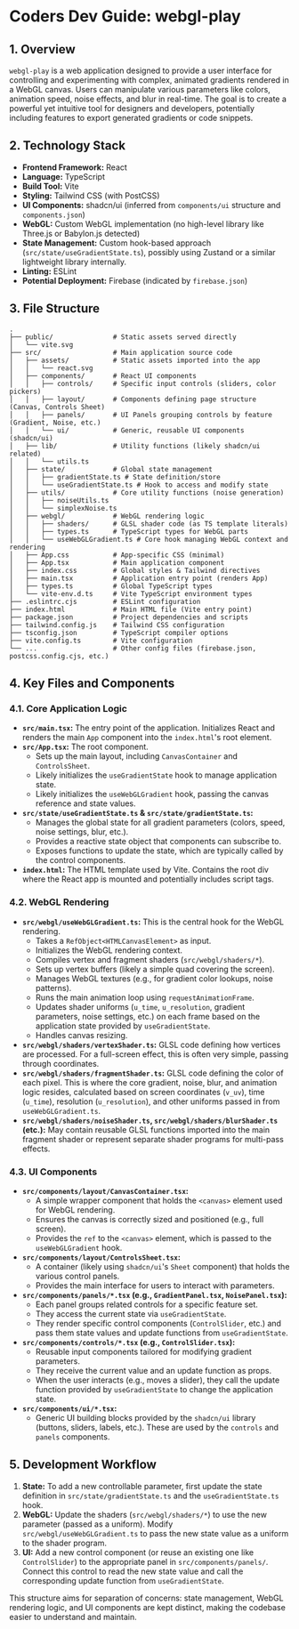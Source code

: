 # Coders Dev Guide: webgl-play

## 1. Overview

`webgl-play` is a web application designed to provide a user interface for controlling and experimenting with complex, animated gradients rendered in a WebGL canvas. Users can manipulate various parameters like colors, animation speed, noise effects, and blur in real-time. The goal is to create a powerful yet intuitive tool for designers and developers, potentially including features to export generated gradients or code snippets.

## 2. Technology Stack

*   **Frontend Framework:** React
*   **Language:** TypeScript
*   **Build Tool:** Vite
*   **Styling:** Tailwind CSS (with PostCSS)
*   **UI Components:** shadcn/ui (inferred from `components/ui` structure and `components.json`)
*   **WebGL:** Custom WebGL implementation (no high-level library like Three.js or Babylon.js detected)
*   **State Management:** Custom hook-based approach (`src/state/useGradientState.ts`), possibly using Zustand or a similar lightweight library internally.
*   **Linting:** ESLint
*   **Potential Deployment:** Firebase (indicated by `firebase.json`)

## 3. File Structure

```
.
├── public/               # Static assets served directly
│   └── vite.svg
├── src/                  # Main application source code
│   ├── assets/           # Static assets imported into the app
│   │   └── react.svg
│   ├── components/       # React UI components
│   │   ├── controls/     # Specific input controls (sliders, color pickers)
│   │   ├── layout/       # Components defining page structure (Canvas, Controls Sheet)
│   │   ├── panels/       # UI Panels grouping controls by feature (Gradient, Noise, etc.)
│   │   └── ui/           # Generic, reusable UI components (shadcn/ui)
│   ├── lib/              # Utility functions (likely shadcn/ui related)
│   │   └── utils.ts
│   ├── state/            # Global state management
│   │   ├── gradientState.ts # State definition/store
│   │   └── useGradientState.ts # Hook to access and modify state
│   ├── utils/            # Core utility functions (noise generation)
│   │   ├── noiseUtils.ts
│   │   └── simplexNoise.ts
│   ├── webgl/            # WebGL rendering logic
│   │   ├── shaders/      # GLSL shader code (as TS template literals)
│   │   ├── types.ts      # TypeScript types for WebGL parts
│   │   └── useWebGLGradient.ts # Core hook managing WebGL context and rendering
│   ├── App.css           # App-specific CSS (minimal)
│   ├── App.tsx           # Main application component
│   ├── index.css         # Global styles & Tailwind directives
│   ├── main.tsx          # Application entry point (renders App)
│   ├── types.ts          # Global TypeScript types
│   └── vite-env.d.ts     # Vite TypeScript environment types
├── .eslintrc.cjs         # ESLint configuration
├── index.html            # Main HTML file (Vite entry point)
├── package.json          # Project dependencies and scripts
├── tailwind.config.js    # Tailwind CSS configuration
├── tsconfig.json         # TypeScript compiler options
├── vite.config.ts        # Vite configuration
└── ...                   # Other config files (firebase.json, postcss.config.cjs, etc.)
```

## 4. Key Files and Components

### 4.1. Core Application Logic

*   **`src/main.tsx`:** The entry point of the application. Initializes React and renders the main `App` component into the `index.html`'s root element.
*   **`src/App.tsx`:** The root component.
    *   Sets up the main layout, including `CanvasContainer` and `ControlsSheet`.
    *   Likely initializes the `useGradientState` hook to manage application state.
    *   Likely initializes the `useWebGLGradient` hook, passing the canvas reference and state values.
*   **`src/state/useGradientState.ts` & `src/state/gradientState.ts`:**
    *   Manages the global state for all gradient parameters (colors, speed, noise settings, blur, etc.).
    *   Provides a reactive state object that components can subscribe to.
    *   Exposes functions to update the state, which are typically called by the control components.
*   **`index.html`:** The HTML template used by Vite. Contains the root div where the React app is mounted and potentially includes script tags.

### 4.2. WebGL Rendering

*   **`src/webgl/useWebGLGradient.ts`:** This is the central hook for the WebGL rendering.
    *   Takes a `RefObject<HTMLCanvasElement>` as input.
    *   Initializes the WebGL rendering context.
    *   Compiles vertex and fragment shaders (`src/webgl/shaders/*`).
    *   Sets up vertex buffers (likely a simple quad covering the screen).
    *   Manages WebGL textures (e.g., for gradient color lookups, noise patterns).
    *   Runs the main animation loop using `requestAnimationFrame`.
    *   Updates shader uniforms (`u_time`, `u_resolution`, gradient parameters, noise settings, etc.) on each frame based on the application state provided by `useGradientState`.
    *   Handles canvas resizing.
*   **`src/webgl/shaders/vertexShader.ts`:** GLSL code defining how vertices are processed. For a full-screen effect, this is often very simple, passing through coordinates.
*   **`src/webgl/shaders/fragmentShader.ts`:** GLSL code defining the color of each pixel. This is where the core gradient, noise, blur, and animation logic resides, calculated based on screen coordinates (`v_uv`), time (`u_time`), resolution (`u_resolution`), and other uniforms passed in from `useWebGLGradient.ts`.
*   **`src/webgl/shaders/noiseShader.ts`, `src/webgl/shaders/blurShader.ts` (etc.):** May contain reusable GLSL functions imported into the main fragment shader or represent separate shader programs for multi-pass effects.

### 4.3. UI Components

*   **`src/components/layout/CanvasContainer.tsx`:**
    *   A simple wrapper component that holds the `<canvas>` element used for WebGL rendering.
    *   Ensures the canvas is correctly sized and positioned (e.g., full screen).
    *   Provides the `ref` to the `<canvas>` element, which is passed to the `useWebGLGradient` hook.
*   **`src/components/layout/ControlsSheet.tsx`:**
    *   A container (likely using `shadcn/ui`'s `Sheet` component) that holds the various control panels.
    *   Provides the main interface for users to interact with parameters.
*   **`src/components/panels/*.tsx` (e.g., `GradientPanel.tsx`, `NoisePanel.tsx`):**
    *   Each panel groups related controls for a specific feature set.
    *   They access the current state via `useGradientState`.
    *   They render specific control components (`ControlSlider`, etc.) and pass them state values and update functions from `useGradientState`.
*   **`src/components/controls/*.tsx` (e.g., `ControlSlider.tsx`):**
    *   Reusable input components tailored for modifying gradient parameters.
    *   They receive the current value and an update function as props.
    *   When the user interacts (e.g., moves a slider), they call the update function provided by `useGradientState` to change the application state.
*   **`src/components/ui/*.tsx`:**
    *   Generic UI building blocks provided by the `shadcn/ui` library (buttons, sliders, labels, etc.). These are used by the `controls` and `panels` components.

## 5. Development Workflow

1.  **State:** To add a new controllable parameter, first update the state definition in `src/state/gradientState.ts` and the `useGradientState.ts` hook.
2.  **WebGL:** Update the shaders (`src/webgl/shaders/*`) to use the new parameter (passed as a uniform). Modify `src/webgl/useWebGLGradient.ts` to pass the new state value as a uniform to the shader program.
3.  **UI:** Add a new control component (or reuse an existing one like `ControlSlider`) to the appropriate panel in `src/components/panels/`. Connect this control to read the new state value and call the corresponding update function from `useGradientState`.

This structure aims for separation of concerns: state management, WebGL rendering logic, and UI components are kept distinct, making the codebase easier to understand and maintain.
